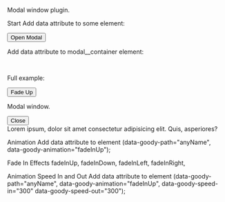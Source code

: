 Modal window plugin.


Start
Add data attribute to some element:

<button class="open" data-goody-target="anyName">Open Modal</button>

Add data attribute to modal__container element:

<pre>
<div class="modal__container" data-goody-target="anyName">
</pre>
Full example:

<button class="open"
        data-goody-path="example"
        data-goody-animation="fadeInUp"
        data-goody-speed-in="300"
        data-goody-speed-out="300">
 Fade Up
</button>

Modal window.
<div class="modal">
  <div class="modal__container" data-goody-target="example">
    <button class="modal__close">Close</button>
    <div class="modal__content">
      Lorem ipsum, dolor sit amet consectetur adipisicing elit. Quis, asperiores?
    </div>
  </div>
</div>


Animation
Add data attribute to element (data-goody-path="anyName", data-goody-animation="fadeInUp");

Fade In Effects
  fadeInUp,
  fadeInDown,
  fadeInLeft,
  fadeInRight,

Animation Speed In and Out
Add data attribute to element
(data-goody-path="anyName", data-goody-animation="fadeInUp", data-goody-speed-in="300" data-goody-speed-out="300");
